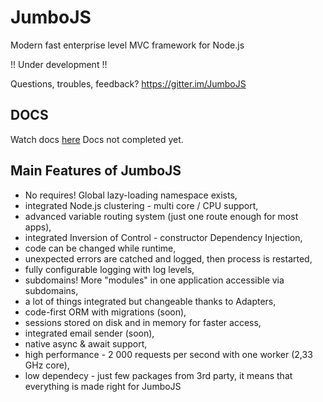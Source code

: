 # JumboJS
Modern fast enterprise level MVC framework for Node.js

!! Under development !!

Questions, troubles, feedback?
https://gitter.im/JumboJS

## DOCS
Watch docs [here](https://hookyns.github.io/JumboJS-docs/)
Docs not completed yet.

## Main Features of JumboJS
- No requires! Global lazy-loading namespace exists,
- integrated Node.js clustering - multi core / CPU support,
- advanced variable routing system (just one route enough for most apps),
- integrated Inversion of Control - constructor Dependency Injection,
- code can be changed while runtime,
- unexpected errors are catched and logged, then process is restarted,
- fully configurable logging with log levels,
- subdomains! More "modules" in one application accessible via subdomains,
- a lot of things integrated but changeable thanks to Adapters,
- code-first ORM with migrations (soon),
- sessions stored on disk and in memory for faster access,
- integrated email sender (soon),
- native async & await support,
- high performance - 2 000 requests per second with one worker (2,33 GHz core),
- low dependecy - just few packages from 3rd party, it means that everything is made right for JumboJS

